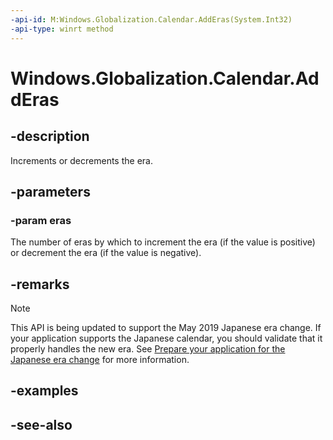 ```yaml
---
-api-id: M:Windows.Globalization.Calendar.AddEras(System.Int32)
-api-type: winrt method
---
```


<!-- Method syntax
public void AddEras(System.Int32 eras)
-->

# Windows.Globalization.Calendar.AddEras

## -description
Increments or decrements the era.

## -parameters
### -param eras
The number of eras by which to increment the era (if the value is positive) or decrement the era (if the value is negative).

## -remarks

> [!NOTE]
> This API is being updated to support the May 2019 Japanese era change. If your application supports the Japanese calendar, you should validate that it properly handles the new era. See [Prepare your application for the Japanese era change](https://docs.microsoft.com/windows/uwp/design/globalizing/japanese-era-change) for more information.

## -examples

## -see-also

